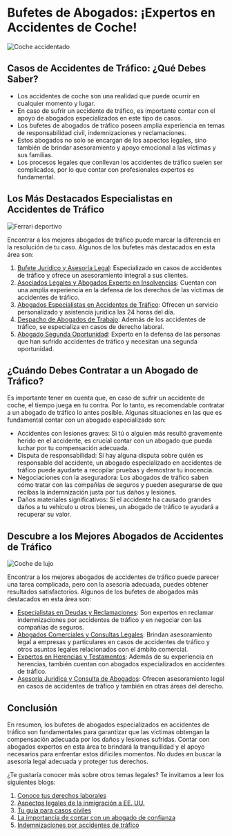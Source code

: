 # Bufetes de Abogados: ¡Expertos en Accidentes de Coche!

![Coche accidentado](https://images.coches.com/_vn_/kia/Sportage/c399cf1d98a95d24f8e8715dd0b13fb2.jpg)

## Casos de Accidentes de Tráfico: ¿Qué Debes Saber?

- Los accidentes de coche son una realidad que puede ocurrir en cualquier momento y lugar.
- En caso de sufrir un accidente de tráfico, es importante contar con el apoyo de abogados especializados en este tipo de casos.
- Los bufetes de abogados de tráfico poseen amplia experiencia en temas de responsabilidad civil, indemnizaciones y reclamaciones.
- Estos abogados no solo se encargan de los aspectos legales, sino también de brindar asesoramiento y apoyo emocional a las víctimas y sus familias.
- Los procesos legales que conllevan los accidentes de tráfico suelen ser complicados, por lo que contar con profesionales expertos es fundamental.

## Los Más Destacados Especialistas en Accidentes de Tráfico

![Ferrari deportivo](https://media.gq.com.mx/photos/5f6bd44cbc946e88f6c96296/1:1/w_1800,h_1800,c_limit/Ferrari-SF90-Stradale-1ok.jpg)

Encontrar a los mejores abogados de tráfico puede marcar la diferencia en la resolución de tu caso. Algunos de los bufetes más destacados en esta área son:

1. [Bufete Jurídico y Asesoría Legal](/bufete-juridico): Especializado en casos de accidentes de tráfico y ofrece un asesoramiento integral a sus clientes.
2. [Asociados Legales y Abogados Experto en Insolvencias](/abogado-especialista-en-insolvencias): Cuentan con una amplia experiencia en la defensa de los derechos de las víctimas de accidentes de tráfico.
3. [Abogados Especialistas en Accidentes de Tráfico](/abogados-especialistas-en-accidentes-de-trafico): Ofrecen un servicio personalizado y asistencia jurídica las 24 horas del día.
4. [Despacho de Abogados de Trabajo](/abogados-de-trabajadores): Además de los accidentes de tráfico, se especializa en casos de derecho laboral.
5. [Abogado Segunda Oportunidad](/abogado-segunda-oportunidad): Experto en la defensa de las personas que han sufrido accidentes de tráfico y necesitan una segunda oportunidad.

## ¿Cuándo Debes Contratar a un Abogado de Tráfico?

Es importante tener en cuenta que, en caso de sufrir un accidente de coche, el tiempo juega en tu contra. Por lo tanto, es recomendable contratar a un abogado de tráfico lo antes posible. Algunas situaciones en las que es fundamental contar con un abogado especializado son:

- Accidentes con lesiones graves: Si tú o alguien más resultó gravemente herido en el accidente, es crucial contar con un abogado que pueda luchar por tu compensación adecuada.
- Disputa de responsabilidad: Si hay alguna disputa sobre quién es responsable del accidente, un abogado especializado en accidentes de tráfico puede ayudarte a recopilar pruebas y demostrar tu inocencia.
- Negociaciones con la aseguradora: Los abogados de tráfico saben cómo tratar con las compañías de seguros y pueden asegurarse de que recibas la indemnización justa por tus daños y lesiones.
- Daños materiales significativos: Si el accidente ha causado grandes daños a tu vehículo u otros bienes, un abogado de tráfico te ayudará a recuperar su valor.

## Descubre a los Mejores Abogados de Accidentes de Tráfico

![Coche de lujo](https://www.motor.mapfre.es/media/2018/08/motor-2-cochesespana-2.jpg)

Encontrar a los mejores abogados de accidentes de tráfico puede parecer una tarea complicada, pero con la asesoría adecuada, puedes obtener resultados satisfactorios. Algunos de los bufetes de abogados más destacados en esta área son:

- [Especialistas en Deudas y Reclamaciones](/abogados-especialistas-en-deudas): Son expertos en reclamar indemnizaciones por accidentes de tráfico y en negociar con las compañías de seguros.
- [Abogados Comerciales y Consultas Legales](/abogados-comerciales): Brindan asesoramiento legal a empresas y particulares en casos de accidentes de tráfico y otros asuntos legales relacionados con el ámbito comercial.
- [Expertos en Herencias y Testamentos](/abogados-expertos-en-herencias-y-testamentos): Además de su experiencia en herencias, también cuentan con abogados especializados en accidentes de tráfico.
- [Asesoria Juridica y Consulta de Abogados](/consulta-de-abogados): Ofrecen asesoramiento legal en casos de accidentes de tráfico y también en otras áreas del derecho.

## Conclusión

En resumen, los bufetes de abogados especializados en accidentes de tráfico son fundamentales para garantizar que las víctimas obtengan la compensación adecuada por los daños y lesiones sufridas. Contar con abogados expertos en esta área te brindará la tranquilidad y el apoyo necesarios para enfrentar estos difíciles momentos. No dudes en buscar la asesoría legal adecuada y proteger tus derechos.

¿Te gustaría conocer más sobre otros temas legales? Te invitamos a leer los siguientes blogs:

1. [Conoce tus derechos laborales](/abogado-derecho-laboral)
2. [Aspectos legales de la inmigración a EE. UU.](/abogado-de-inmigracion-usa)
3. [Tu guía para casos civiles](/abogados-de-casos-civiles)
4. [La importancia de contar con un abogado de confianza](/bufete-de-abogados)
5. [Indemnizaciones por accidentes de tráfico](/abogados-especialistas-en-accidentes-de-trafico)
